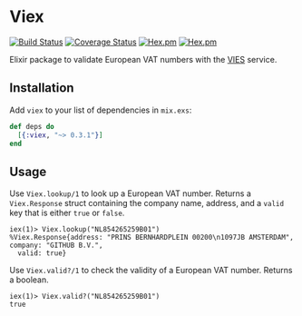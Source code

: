 # Viex

[![Build Status](https://semaphoreci.com/api/v1/marceldegraaf/viex/branches/master/shields_badge.svg)](https://semaphoreci.com/marceldegraaf/viex)
[![Coverage Status](https://coveralls.io/repos/github/marceldegraaf/viex/badge.svg?branch=master)](https://coveralls.io/github/marceldegraaf/viex?branch=master)
[![Hex.pm](https://img.shields.io/hexpm/v/viex.svg)](https://hex.pm/packages/viex)
[![Hex.pm](https://img.shields.io/hexpm/l/viex.svg)](https://hex.pm/packages/viex)

Elixir package to validate European VAT numbers with the
[VIES](http://ec.europa.eu/taxation_customs/vies/) service.

## Installation

Add `viex` to your list of dependencies in `mix.exs`:

```elixir
def deps do
  [{:viex, "~> 0.3.1"}]
end
```

## Usage

Use `Viex.lookup/1` to look up a European VAT number. Returns a `Viex.Response`
struct containing the company name, address, and a `valid` key that is either
`true` or `false`.

    iex(1)> Viex.lookup("NL854265259B01")
    %Viex.Response{address: "PRINS BERNHARDPLEIN 00200\n1097JB AMSTERDAM", company: "GITHUB B.V.",
      valid: true}

Use `Viex.valid?/1` to check the validity of a European VAT number. Returns a
boolean.

    iex(1)> Viex.valid?("NL854265259B01")
    true
